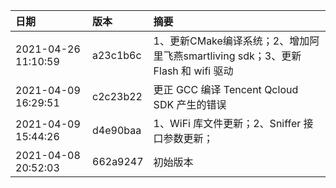 |         日期         |    版本  |                     摘要                     |
| :------------------ | :------- | :------------------------------------------ |
| 2021-04-26 11:10:59 | a23c1b6c |  1、更新CMake编译系统；2、增加阿里飞燕smartliving sdk；3、更新 Flash 和 wifi 驱动 |
| 2021-04-09 16:29:51 | c2c23b22 | 更正 GCC 编译 Tencent Qcloud SDK 产生的错误    |
| 2021-04-09 15:44:26 | d4e90baa | 1、WiFi 库文件更新；2、Sniffer 接口参数更新；    |
| 2021-04-08 20:52:03 | 662a9247 | 初始版本    |